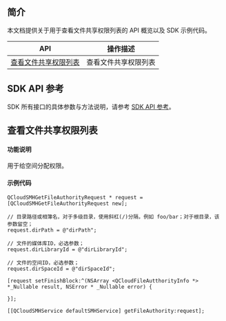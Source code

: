 ## 简介

本文档提供关于用于查看文件共享权限列表的 API 概览以及 SDK 示例代码。

| API                                                          | 操作描述                         |
| ------------------------------------------------------------ | -------------------------------- |
| [查看文件共享权限列表](https://cloud.tencent.com/document/product/1339/71114) | 查看文件共享权限列表        |

## SDK API 参考

SDK 所有接口的具体参数与方法说明，请参考 [SDK API 参考](https://smh-sdk-doc-1253960454.cos.ap-guangzhou.myqcloud.com/ios_api_doc/html/index.html)。

## 查看文件共享权限列表

#### 功能说明

用于给空间分配权限。

#### 示例代码

```
QCloudSMHGetFileAuthorityRequest * request = [QCloudSMHGetFileAuthorityRequest new];

// 目录路径或相簿名，对于多级目录，使用斜杠(/)分隔，例如 foo/bar；对于根目录，该参数留空；
request.dirPath = @"dirPath";

// 文件的媒体库ID，必选参数；
request.dirLibraryId = @"dirLibraryId";

// 文件的空间ID，必选参数；
request.dirSpaceId = @"dirSpaceId";

[request setFinishBlock:^(NSArray <QCloudFileAutthorityInfo *> *_Nullable result, NSError * _Nullable error) {
        
}];

[[QCloudSMHService defaultSMHService] getFileAuthority:request];
```